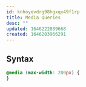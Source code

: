 ```yaml
---
id: knhoyevdrg98hgxqx49f1rp
title: Media Queries
desc: ""
updated: 1646222889668
created: 1646203966291
---
```


## Syntax

```css
@media (max-width: 200px) {
}
```
